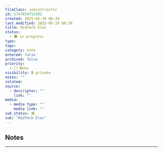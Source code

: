 ```yaml
---
fileClass: subcontractor
id: 1747654753302
created: 2025-05-19 06:39
last_modified: 2025-05-19 06:39
title: MidTech Elec
status:
  - 🟧 in progress
type: 
tags: 
category: note
entered: false
archived: false
priority:
  - ⚪ None
visibility: 🔒 private
notes: ""
related: 
source:
  - descriptor: ""
    link: ""
media:
  - media type: ""
    media link: ""
sub_status: 🟩
sub: "MidTech Elec"
---
```


## Notes
---


